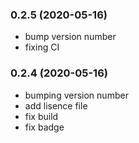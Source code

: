 ### **0.2.5** (2020-05-16)  
  
- bump version number  
- fixing CI    
  
### **0.2.4** (2020-05-16)  
  
- bumping version number  
- add lisence file  
- fix build  
- fix badge    
  
